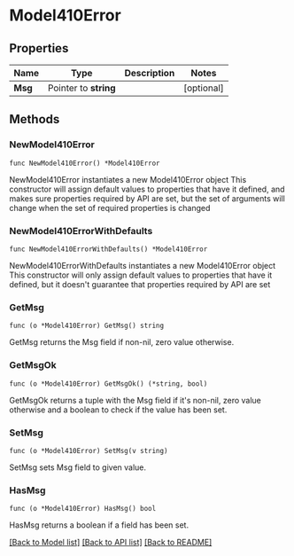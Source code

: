 # Model410Error

## Properties

Name | Type | Description | Notes
------------ | ------------- | ------------- | -------------
**Msg** | Pointer to **string** |  | [optional] 

## Methods

### NewModel410Error

`func NewModel410Error() *Model410Error`

NewModel410Error instantiates a new Model410Error object
This constructor will assign default values to properties that have it defined,
and makes sure properties required by API are set, but the set of arguments
will change when the set of required properties is changed

### NewModel410ErrorWithDefaults

`func NewModel410ErrorWithDefaults() *Model410Error`

NewModel410ErrorWithDefaults instantiates a new Model410Error object
This constructor will only assign default values to properties that have it defined,
but it doesn't guarantee that properties required by API are set

### GetMsg

`func (o *Model410Error) GetMsg() string`

GetMsg returns the Msg field if non-nil, zero value otherwise.

### GetMsgOk

`func (o *Model410Error) GetMsgOk() (*string, bool)`

GetMsgOk returns a tuple with the Msg field if it's non-nil, zero value otherwise
and a boolean to check if the value has been set.

### SetMsg

`func (o *Model410Error) SetMsg(v string)`

SetMsg sets Msg field to given value.

### HasMsg

`func (o *Model410Error) HasMsg() bool`

HasMsg returns a boolean if a field has been set.


[[Back to Model list]](../README.md#documentation-for-models) [[Back to API list]](../README.md#documentation-for-api-endpoints) [[Back to README]](../README.md)


